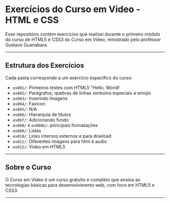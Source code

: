 # Exercícios do Curso em Vídeo - HTML e CSS

Esse repositório contém exercícios que realizei durante o primeiro módulo do curso de HTML5 e CSS3 do Curso em Vídeo, ministrado pelo professor Gustavo Guanabara.

---

## Estrutura dos Exercícios

Cada pasta corresponde a um exercício específico do curso:

- `ex001/`: Primeiros testes com HTML5 "Hello, World!
- `ex002/`: Parágrafos, quebras de linhas símbolos especiais e emojis
- `ex003/`: Inserindo Imagens
- `ex004/`: Favicon
- `ex005/`: N/A
- `ex006/`: Hierarquia de títulos 
- `ex007/`: Adicionando fundo
- `ex008/` e `ex008b/`: principais formatações
- `ex009/`: Listas 
- `ex010/`: Links internos externos e para dowload
- `ex011/`: Diferentes imagens para html e audio
- `ex012/`: Video em HTML5

---

## Sobre o Curso

O Curso em Vídeo é um curso gratuito e completo que ensina as tecnologias básicas para desenvolvimento web, com foco em HTML5 e CSS3.

---
